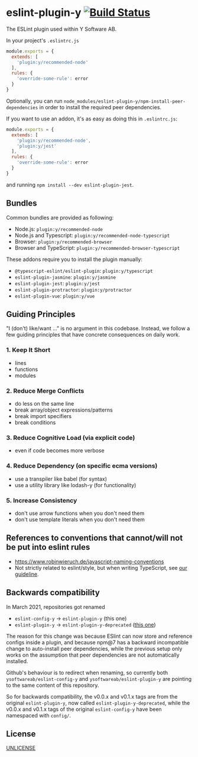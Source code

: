 # eslint-plugin-y [![Build Status][2]][1]

The ESLint plugin used within Y Software AB.

In your project's `.eslintrc.js`

```js
module.exports = {
  extends: [
    'plugin:y/recommended-node'
  ],
  rules: {
    'override-some-rule': error
  }
}
```

Optionally, you can run `node_modules/eslint-plugin-y/npm-install-peer-dependencies`
in order to install the required peer dependencies.

If you want to use an addon, it's as easy as doing this in `.eslintrc.js`:

```js
module.exports = {
  extends: [
    'plugin:y/recommended-node',
    'plugin:y/jest'
  ],
  rules: {
    'override-some-rule': error
  }
}
```

and running `npm install --dev eslint-plugin-jest`.


## Bundles

Common bundles are provided as following:

- Node.js: `plugin:y/recommended-node`
- Node.js and Typescript: `plugin:y/recommended-node-typescript`
- Browser: `plugin:y/recommended-browser`
- Browser and TypeScript: `plugin:y/recommended-browser-typescript`

These addons require you to install the plugin manually:

- `@typescript-eslint/eslint-plugin`: `plugin:y/typescript`
- `eslint-plugin-jasmine`: `plugin:y/jasmine`
- `eslint-plugin-jest`: `plugin:y/jest`
- `eslint-plugin-protractor`: `plugin:y/protractor`
- `eslint-plugin-vue`: `plugin:y/vue`


## Guiding Principles

"I (don't) like/want ..." is no argument in this codebase.
Instead, we follow a few guiding principles
that have concrete consequences on daily work.

### 1. Keep It Short
  * lines
  * functions
  * modules
### 2. Reduce Merge Conflicts
  * do less on the same line
  * break array/object expressions/patterns
  * break import specifiers
  * break conditions
### 3. Reduce Cognitive Load (via explicit code)
  * even if code becomes more verbose
### 4. Reduce Dependency (on specific ecma versions)
  * use a transpiler like babel (for syntax)
  * use a utility library like lodash-y (for functionality)
### 5. Increase Consistency
  * don't use arrow functions when you don't need them
  * don't use template literals when you don't need them


## References to conventions that cannot/will not be put into eslint rules

* https://www.robinwieruch.de/javascript-naming-conventions
* Not strictly related to eslint/style, but when writing TypeScript, see [our guideline](typescript.md).


## Backwards compatibility

In March 2021, repositories got renamed

* `eslint-config-y` -> `eslint-plugin-y` (this one)
* `eslint-plugin-y` -> `eslint-plugin-y-deprecated` ([this one](https://github.com/ysoftwareab/eslint-plugin-y-deprecated))

The reason for this change was because ESlint can now store and reference configs inside a plugin,
and because npm@7 has a backward incompatible change to auto-install peer dependencies,
while the previous setup only works on the assumption that peer dependencies are not automatically installed.

Github's behaviour is to redirect when renaming, so currently both `ysoftwareab/eslint-config-y`
and `ysoftwareab/eslint-plugin-y` are pointing to the same content of this repository.

So for backwards compatibility,
the v0.0.x and v0.1.x tags are from the original `eslint-plugin-y`,
now called `eslint-plugin-y-deprecated`,
while the v0.0.x and v0.1.x tags of the original `eslint-config-y`
have been namespaced with `config/`.


## License

[UNLICENSE](UNLICENSE)


  [1]: https://github.com/ysoftwareab/eslint-plugin-y/actions?query=workflow%3ACI+branch%3Amaster
  [2]: https://github.com/ysoftwareab/eslint-plugin-y/workflows/CI/badge.svg?branch=master
